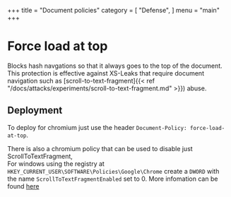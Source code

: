 +++
title = "Document policies"
category = [
    "Defense",
]
menu = "main"
+++

# Force load at top
Blocks hash navgations so that it always goes to the top of the document.
This protection is effective against XS-Leaks that require document navigation such as [scroll-to-text-fragment]{{< ref "/docs/attacks/experiments/scroll-to-text-fragment.md" >}}) abuse.

## Deployment

To deploy for chromium just use the header `Document-Policy: force-load-at-top`.

There is also a chromium policy that can be used to disable just ScrollToTextFragment,  
For windows using the registry at `HKEY_CURRENT_USER\SOFTWARE\Policies\Google\Chrome` create a `DWORD` with the name `ScrollToTextFragmentEnabled` set to 0.
More infomation can be found [here](https://chromeenterprise.google/policies/#ScrollToTextFragmentEnabled)
